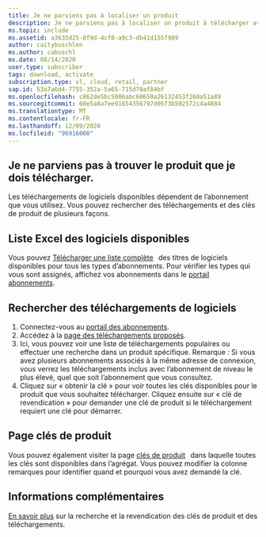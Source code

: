```yaml
---
title: Je ne parviens pas à localiser un produit
description: Je ne parviens pas à localiser un produit à télécharger avec mon abonnement Visual Studio.
ms.topic: include
ms.assetid: a3635d25-8f9d-4cf8-a9c3-db41d155f989
author: caitybuschlen
ms.author: cabuschl
ms.date: 08/14/2020
user.type: subscriber
tags: download, activate
subscription.type: vl, cloud, retail, partner
sap.id: 53a7a6d4-7755-352a-5a65-715d78af84bf
ms.openlocfilehash: c862de5bc5006abc60650a26132453f260a51a89
ms.sourcegitcommit: 60e5a8a7ee91854356797d05f3b502572c4a4884
ms.translationtype: MT
ms.contentlocale: fr-FR
ms.lasthandoff: 12/09/2020
ms.locfileid: "96916000"
---
```

## <a name="im-unable-to-locate-the-product-i-need-to-download"></a>Je ne parviens pas à trouver le produit que je dois télécharger.

Les téléchargements de logiciels disponibles dépendent de l’abonnement que vous utilisez. Vous pouvez rechercher des téléchargements et des clés de produit de plusieurs façons. 

## <a name="excel-list-of-available-software"></a>Liste Excel des logiciels disponibles 
Vous pouvez [Télécharger une liste complète](https://download.microsoft.com/download/1/5/4/15454442-CF17-47B9-A65D-DF84EF88511B/Visual_Studio_by_Subscription_Level.xlsx)   des titres de logiciels disponibles pour tous les types d’abonnements. Pour vérifier les types qui vous sont assignés, affichez vos abonnements dans le [portail abonnements](https://my.visualstudio.com/benefits).   

## <a name="find-software-downloads"></a>Rechercher des téléchargements de logiciels 
1. Connectez-vous au [portail des abonnements](https://my.visualstudio.com/benefits).  
1. Accédez à la [page des téléchargements proposés](https://my.visualstudio.com/downloads/featured).  
1. Ici, vous pouvez voir une liste de téléchargements populaires ou effectuer une recherche dans un produit spécifique. Remarque : Si vous avez plusieurs abonnements associés à la même adresse de connexion, vous verrez les téléchargements inclus avec l’abonnement de niveau le plus élevé, quel que soit l’abonnement que vous consultez.
1. Cliquez sur « obtenir la clé » pour voir toutes les clés disponibles pour le produit que vous souhaitez télécharger. Cliquez ensuite sur « clé de revendication » pour demander une clé de produit si le téléchargement requiert une clé pour démarrer. 

## <a name="product-keys-page"></a>Page clés de produit 
Vous pouvez également visiter la page [clés de produit](https://my.visualstudio.com/productkeys)   dans laquelle toutes les clés sont disponibles dans l’agrégat. Vous pouvez modifier la colonne remarques pour identifier quand et pourquoi vous avez demandé la clé. 

## <a name="more-information"></a>Informations complémentaires 
[En savoir plus](https://docs.microsoft.com/visualstudio/subscriptions/find-keys) sur la recherche et la revendication des clés de produit et des téléchargements.  